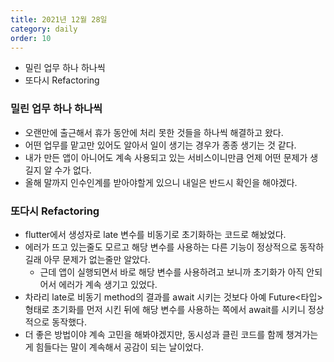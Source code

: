 ```yaml
---
title: 2021년 12월 28일
category: daily
order: 10
---
```


- 밀린 업무 하나 하나씩
- 또다시 Refactoring

### 밀린 업무 하나 하나씩
- 오랜만에 출근해서 휴가 동안에 처리 못한 것들을 하나씩 해결하고 왔다.
- 어떤 업무를 맡고만 있어도 알아서 일이 생기는 경우가 종종 생기는 것 같다.
- 내가 만든 앱이 아니어도 계속 사용되고 있는 서비스이니만큼 언제 어떤 문제가 생길지 알 수가 없다.
- 올해 말까지 인수인계를 받아야할게 있으니 내일은 반드시 확인을 해야겠다.

### 또다시 Refactoring
- flutter에서 생성자로 late 변수를 비동기로 초기화하는 코드로 해놨었다.
- 에러가 뜨고 있는줄도 모르고 해당 변수를 사용하는 다른 기능이 정상적으로 동작하길래 아무 문제가 없는줄만 알았다.
  - 근데 앱이 실행되면서 바로 해당 변수를 사용하려고 보니까 초기화가 아직 안되어서 에러가 계속 생기고 있었다.
- 차라리 late로 비동기 method의 결과를 await 시키는 것보다 아예 Future<타입> 형태로 초기화를 먼저 시킨 뒤에 해당 변수를 사용하는 쪽에서 await를 시키니 정상적으로 동작했다.
- 더 좋은 방법이야 계속 고민을 해봐야겠지만, 동시성과 클린 코드를 함께 챙겨가는 게 힘들다는 말이 계속해서 공감이 되는 날이었다.